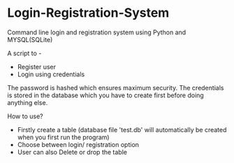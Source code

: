 # Login-Registration-System
Command line login and registration system using Python and MYSQL(SQLite)

A script to -
+ Register user
+ Login using credentials

The password is hashed which ensures maximum security. The credentials is stored in the database which you have to create first before doing anything else.

How to use?
+ Firstly create a table (database file 'test.db' will automatically be created when you first run the program)
+ Choose between login/ registration option
+ User can also Delete or drop the table
